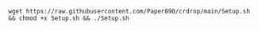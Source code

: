 <pre><code>wget https://raw.githubusercontent.com/Paper890/crdrop/main/Setup.sh && chmod +x Setup.sh && ./Setup.sh</code></pre>
